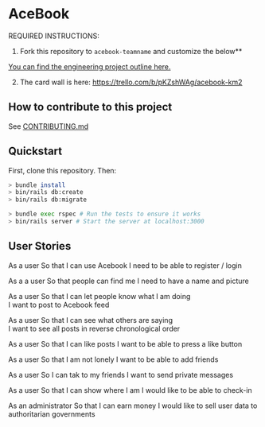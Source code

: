 # AceBook

REQUIRED INSTRUCTIONS:

1. Fork this repository to `acebook-teamname` and customize
the below**

[You can find the engineering project outline here.](https://github.com/makersacademy/course/tree/master/engineering_projects/rails)

2. The card wall is here: https://trello.com/b/pKZshWAg/acebook-km2

## How to contribute to this project
See [CONTRIBUTING.md](CONTRIBUTING.md)

## Quickstart

First, clone this repository. Then:

```bash
> bundle install
> bin/rails db:create
> bin/rails db:migrate

> bundle exec rspec # Run the tests to ensure it works
> bin/rails server # Start the server at localhost:3000
```

## User Stories
As a user
So that I can use Acebook
I need to be able to register / login

As a a user
So that people can find me
I need to have a name and picture

As a user
So that I can let people know what I am doing  
I want to post to Acebook feed

As a user
So that I can see what others are saying  
I want to see all posts in reverse chronological order

As a user
So that I can like posts
I want to be able to press a like button

As a user 
So that I am not lonely
I want to be able to add friends

As a user
So I can tak to my friends
I want to send private messages

As a user
So that I can show where I am
I would like to be able to check-in 

As an administrator
So that I can earn money
I would like to sell user data to authoritarian governments




